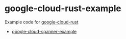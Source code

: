 # google-cloud-rust-example

Example code for [google-cloud-rust](https://github.com/yoshidan/google-cloud-rust)
* [google-cloud-spanner-example](./spanner)

